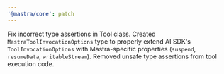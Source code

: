 ```yaml
---
'@mastra/core': patch
---
```


Fix incorrect type assertions in Tool class. Created `MastraToolInvocationOptions` type to properly extend AI SDK's `ToolInvocationOptions` with Mastra-specific properties (`suspend`, `resumeData`, `writableStream`). Removed unsafe type assertions from tool execution code.
